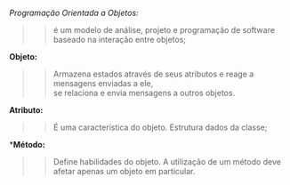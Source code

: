 

_Programação Orientada a Objetos:_ <br/>
>>é um modelo de análise, projeto e programação de software <br/>
>>baseado na interação entre objetos; <br/>

**Objeto:** <br/>
>>Armazena estados através de seus atributos e reage a mensagens enviadas a ele, <br/>
>>se relaciona e envia mensagens a outros objetos. <br/> 

**Atributo:** <br/>
>>É uma característica do objeto. 
>>Estrutura dados da classe;<br/>

***Método:** 
>>Define habilidades do objeto. A utilização de um método deve afetar apenas um objeto em 
>>particular. </br> 


